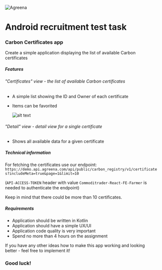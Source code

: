 ![Agreena](https://agreena.com/wp-content/uploads/2021/06/agreena-logo.svg)

# Android recruitment test task

### Carbon Certificates app
Create a simple application displaying the list of available Carbon certificates

##### Features
###### "Certificates" view - the list of available Carbon certificates 
- A simple list showing the ID and Owner of each certificate
- Items can be favorited

  ![alt text]([https://github.com/fieldmargin-recruitment/recruitment-android/blob/main/screenshot_example.png] "Example")

###### "Detail" view - detail view for a single certificate
- Shows all available data for a given certificate

##### Technical information
For fetching the certificates use our endpoint:
`https://demo.api.agreena.com/api/public/carbon_registry/v1/certificates?includeMeta=true&page=1&limit=10`

(`API-ACCESS-TOKEN` header with value `Commoditrader-React-FE-Farmer` is needed to authenticate the endpoint)

Keep in mind that there could be more than 10 certificates.


##### Requirements
- Application should be written in Kotlin
- Application should have a simple UX/UI
- Application code quality is very important
- Spend no more than 4 hours on the assignment

If you have any other ideas how to make this app working and looking better - feel free to implement it!

### Good luck!
